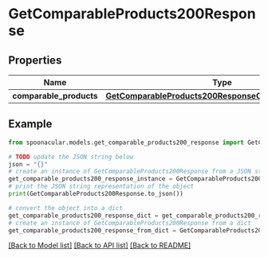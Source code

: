 # GetComparableProducts200Response



## Properties

Name | Type | Description | Notes
------------ | ------------- | ------------- | -------------
**comparable_products** | [**GetComparableProducts200ResponseComparableProducts**](GetComparableProducts200ResponseComparableProducts.md) |  | 

## Example

```python
from spoonacular.models.get_comparable_products200_response import GetComparableProducts200Response

# TODO update the JSON string below
json = "{}"
# create an instance of GetComparableProducts200Response from a JSON string
get_comparable_products200_response_instance = GetComparableProducts200Response.from_json(json)
# print the JSON string representation of the object
print(GetComparableProducts200Response.to_json())

# convert the object into a dict
get_comparable_products200_response_dict = get_comparable_products200_response_instance.to_dict()
# create an instance of GetComparableProducts200Response from a dict
get_comparable_products200_response_from_dict = GetComparableProducts200Response.from_dict(get_comparable_products200_response_dict)
```
[[Back to Model list]](../README.md#documentation-for-models) [[Back to API list]](../README.md#documentation-for-api-endpoints) [[Back to README]](../README.md)


